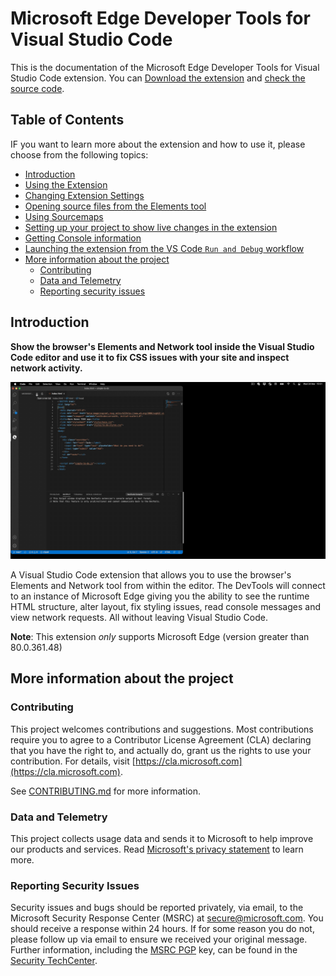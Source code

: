 
# Microsoft Edge Developer Tools for Visual Studio Code

This is the documentation of the Microsoft Edge Developer Tools for Visual Studio Code extension. You can [Download the extension](https:/aka.ms/devtools-for-code) and [check the source code](https://github.com/microsoft/vscode-edge-devtools/blob/user/chheilma-docs-folder/docs/index.md).

## Table of Contents

IF you want to learn more about the extension and how to use it, please choose from the following topics:

* [Introduction](./index#introduction)
* [Using the Extension](./using.md)
* [Changing Extension Settings](./changing-settings.md)
* [Opening source files from the Elements tool](./opening-source-files.md)
* [Using Sourcemaps](./sourcemaps.md)
* [Setting up your project to show live changes in the extension](./live-changes.md)
* [Getting Console information](./console.md)
* [Launching the extension from the VS Code `Run and Debug` workflow](./debugger-integration.md)
* [More information about the project](./index#more-information-about-the-project)
  * [Contributing](./index#contributing)
  * [Data and Telemetry](./index#data-and-telemetry)
  * [Reporting security issues](./index#reporting-security-issues)

## Introduction

**Show the browser's Elements and Network tool inside the Visual Studio Code editor and use it to fix CSS issues with your site and inspect network activity.**

![Microsoft Edge Tools - Full window demo](/img/devtools-for-code-demo-full-window.gif)

A Visual Studio Code extension that allows you to use the browser's Elements and Network tool from within the editor. The DevTools will connect to an instance of Microsoft Edge giving you the ability to see the runtime HTML structure, alter layout, fix styling issues, read console messages and view network requests. All without leaving Visual Studio Code.

**Note**: This extension _only_ supports Microsoft Edge (version greater than 80.0.361.48)

## More information about the project

### Contributing

This project welcomes contributions and suggestions. Most contributions require you to agree to a Contributor License Agreement (CLA) declaring that you have the right to, and actually do, grant us the rights to use your contribution. For details, visit [https://cla.microsoft.com](https://cla.microsoft.com).

See [CONTRIBUTING.md](https://github.com/Microsoft/vscode-edge-devtools/blob/master/CONTRIBUTING.md) for more information.

### Data and Telemetry

This project collects usage data and sends it to Microsoft to help improve our products and services. Read [Microsoft's privacy statement](https://privacy.microsoft.com/en-US/privacystatement) to learn more.

### Reporting Security Issues

Security issues and bugs should be reported privately, via email, to the Microsoft Security
Response Center (MSRC) at [secure@microsoft.com](mailto:secure@microsoft.com). You should
receive a response within 24 hours. If for some reason you do not, please follow up via
email to ensure we received your original message. Further information, including the
[MSRC PGP](https://technet.microsoft.com/security/dn606155) key, can be found in
the [Security TechCenter](https://technet.microsoft.com/security/default).
